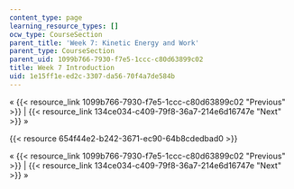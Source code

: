```yaml
---
content_type: page
learning_resource_types: []
ocw_type: CourseSection
parent_title: 'Week 7: Kinetic Energy and Work'
parent_type: CourseSection
parent_uid: 1099b766-7930-f7e5-1ccc-c80d63899c02
title: Week 7 Introduction
uid: 1e15ff1e-ed2c-3307-da56-70f4a7de584b
---
```


« {{< resource_link 1099b766-7930-f7e5-1ccc-c80d63899c02 "Previous" >}} | {{< resource_link 134ce034-c409-79f8-36a7-214e6d16747e "Next" >}} »

{{< resource 654f44e2-b242-3671-ec90-64b8cdedbad0 >}}

« {{< resource_link 1099b766-7930-f7e5-1ccc-c80d63899c02 "Previous" >}} | {{< resource_link 134ce034-c409-79f8-36a7-214e6d16747e "Next" >}} »